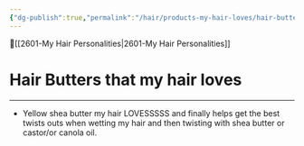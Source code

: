 ```yaml
---
{"dg-publish":true,"permalink":"/hair/products-my-hair-loves/hair-butters-that-my-hair-loves/","dgPassFrontmatter":true,"created":"2023-06-24T22:13:12.384-07:00","updated":"2023-06-25T02:42:15.476-07:00"}
---
```


🔺[[2601-My Hair Personalities\|2601-My Hair Personalities]]

# Hair Butters that my hair loves
***

-  Yellow shea butter my hair LOVESSSSS and finally helps get the best twists outs when wetting my hair and then twisting with shea butter or castor/or canola oil. 